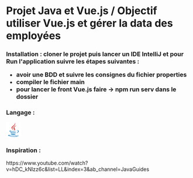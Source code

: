 <h1 align="left">Projet Java et Vue.js / Objectif utiliser Vue.js et gérer la data des employées</h1>

<h3 align="left">Installation : cloner le projet puis lancer un IDE IntelliJ et pour Run l'application suivre les étapes suivantes :  

  - avoir une BDD et suivre les consignes du fichier properties
  - compiler le fichier main
  - pour lancer le front Vue.js faire -> npm run serv dans le dossier
</h3>

<h3 align="left">Langage :</h3>
<p align="left">
  <a href="https://www.java.com" target="_blank" rel="noreferrer"> <img src="https://raw.githubusercontent.com/devicons/devicon/master/icons/java/java-original.svg" alt="java" width="40" height="40"/> </a>
</p>

<h3 align="left">Inspiration :</h3>
<p align="left">https://www.youtube.com/watch?v=hDC_kNlzz6c&list=LL&index=3&ab_channel=JavaGuides</p>
